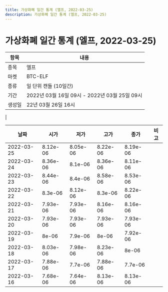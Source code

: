 ```yaml
---
title: 가상화폐 일간 통계 (엘프, 2022-03-25)
description: 가상화폐 일간 통계 (엘프, 2022-03-25)
---
```


가상화폐 일간 통계 (엘프, 2022-03-25)
===

|항목|내용|
|--|--|
|종목|엘프|
|마켓|BTC-ELF|
|종류|일 단위 캔들 (10일간)|
|기간|2022년 03월 16일 09시 - 2022년 03월 25일 09시|
|생성일|22년 03월 26일 16시|
|

|날짜|시가|저가|고가|종가|비고|
|--|--|--|--|--|--|
|2022-03-25|8.12e-06|8.05e-06|8.22e-06|8.19e-06|    |
|2022-03-24|8.36e-06|8.1e-06|8.36e-06|8.11e-06|    |
|2022-03-23|8.44e-06|8.4e-06|8.58e-06|8.53e-06|    |
|2022-03-22|8.3e-06|8.12e-06|8.3e-06|8.22e-06|    |
|2022-03-21|7.93e-06|7.93e-06|8.16e-06|8.16e-06|    |
|2022-03-20|7.93e-06|7.93e-06|7.93e-06|7.93e-06|    |
|2022-03-19|8e-06|7.9e-06|8e-06|7.92e-06|    |
|2022-03-18|8.03e-06|7.98e-06|8.23e-06|8e-06|    |
|2022-03-17|7.88e-06|7.7e-06|7.88e-06|7.7e-06|    |
|2022-03-16|7.68e-06|7.64e-06|8.13e-06|8.13e-06|    |
